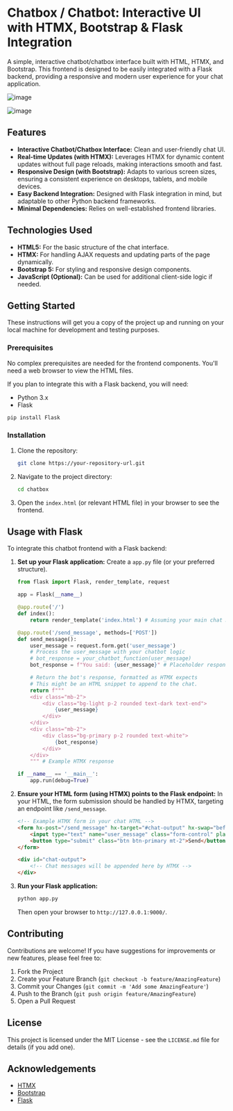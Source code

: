# Chatbox / Chatbot: Interactive UI with HTMX, Bootstrap & Flask Integration

A simple, interactive chatbot/chatbox interface built with HTML, HTMX, and Bootstrap. This frontend is designed to be easily integrated with a Flask backend, providing a responsive and modern user experience for your chat application.

![image](https://github.com/user-attachments/assets/9b458325-57b6-4ecd-8c5b-176a4baeb224)

![image](https://github.com/user-attachments/assets/9b458325-57b6-4ecd-8c5b-176a4baeb224)



## Features

*   **Interactive Chatbot/Chatbox Interface:** Clean and user-friendly chat UI.
*   **Real-time Updates (with HTMX):** Leverages HTMX for dynamic content updates without full page reloads, making interactions smooth and fast.
*   **Responsive Design (with Bootstrap):** Adapts to various screen sizes, ensuring a consistent experience on desktops, tablets, and mobile devices.
*   **Easy Backend Integration:** Designed with Flask integration in mind, but adaptable to other Python backend frameworks.
*   **Minimal Dependencies:** Relies on well-established frontend libraries.

## Technologies Used

*   **HTML5:** For the basic structure of the chat interface.
*   **HTMX:** For handling AJAX requests and updating parts of the page dynamically.
*   **Bootstrap 5:** For styling and responsive design components.
*   **JavaScript (Optional):** Can be used for additional client-side logic if needed.

## Getting Started

These instructions will get you a copy of the project up and running on your local machine for development and testing purposes.

### Prerequisites

No complex prerequisites are needed for the frontend components. You'll need a web browser to view the HTML files.

If you plan to integrate this with a Flask backend, you will need:

*   Python 3.x
*   Flask

```bash
pip install Flask
```

### Installation

1.  Clone the repository:
    ```bash
    git clone https://your-repository-url.git
    ```
2.  Navigate to the project directory:
    ```bash
    cd chatbox
    ```
3.  Open the `index.html` (or relevant HTML file) in your browser to see the frontend.

## Usage with Flask

To integrate this chatbot frontend with a Flask backend:

1.  **Set up your Flask application:**
    Create a `app.py` file (or your preferred structure).

    ```python
    from flask import Flask, render_template, request

    app = Flask(__name__)

    @app.route('/')
    def index():
        return render_template('index.html') # Assuming your main chat HTML is index.html

    @app.route('/send_message', methods=['POST'])
    def send_message():
        user_message = request.form.get('user_message')
        # Process the user_message with your chatbot logic
        # bot_response = your_chatbot_function(user_message)
        bot_response = f"You said: {user_message}" # Placeholder response

        # Return the bot's response, formatted as HTMX expects
        # This might be an HTML snippet to append to the chat.
        return f"""
        <div class="mb-2">
            <div class="bg-light p-2 rounded text-dark text-end">
                {user_message}
            </div>
        </div>
        <div class="mb-2">
            <div class="bg-primary p-2 rounded text-white">
                {bot_response}
            </div>
        </div>
        """ # Example HTMX response

    if __name__ == '__main__':
        app.run(debug=True)
    ```

2.  **Ensure your HTML form (using HTMX) points to the Flask endpoint:**
    In your HTML, the form submission should be handled by HTMX, targeting an endpoint like `/send_message`.

    ```html
    <!-- Example HTMX form in your chat HTML -->
    <form hx-post="/send_message" hx-target="#chat-output" hx-swap="beforeend">
        <input type="text" name="user_message" class="form-control" placeholder="Type your message...">
        <button type="submit" class="btn btn-primary mt-2">Send</button>
    </form>

    <div id="chat-output">
        <!-- Chat messages will be appended here by HTMX -->
    </div>
    ```

3.  **Run your Flask application:**
    ```bash
    python app.py
    ```
    Then open your browser to `http://127.0.0.1:9000/`.

## Contributing

Contributions are welcome! If you have suggestions for improvements or new features, please feel free to:

1.  Fork the Project
2.  Create your Feature Branch (`git checkout -b feature/AmazingFeature`)
3.  Commit your Changes (`git commit -m 'Add some AmazingFeature'`)
4.  Push to the Branch (`git push origin feature/AmazingFeature`)
5.  Open a Pull Request

## License

This project is licensed under the MIT License - see the `LICENSE.md` file for details (if you add one).

## Acknowledgements

*   [HTMX](https://htmx.org/)
*   [Bootstrap](https://getbootstrap.com/)
*   [Flask](https://flask.palletsprojects.com/)
